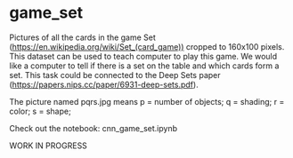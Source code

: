 # game_set
Pictures of all the cards in the game Set (https://en.wikipedia.org/wiki/Set_(card_game)) cropped to 160x100 pixels. This dataset can be used to teach computer to play this game. We would like a computer to tell if there is a set on the table and which cards form a set. This task could be connected to the Deep Sets paper (https://papers.nips.cc/paper/6931-deep-sets.pdf).

The picture named pqrs.jpg means
p = number of objects;
q = shading;
r = color;
s = shape;

Check out the notebook:
cnn_game_set.ipynb

WORK IN PROGRESS
